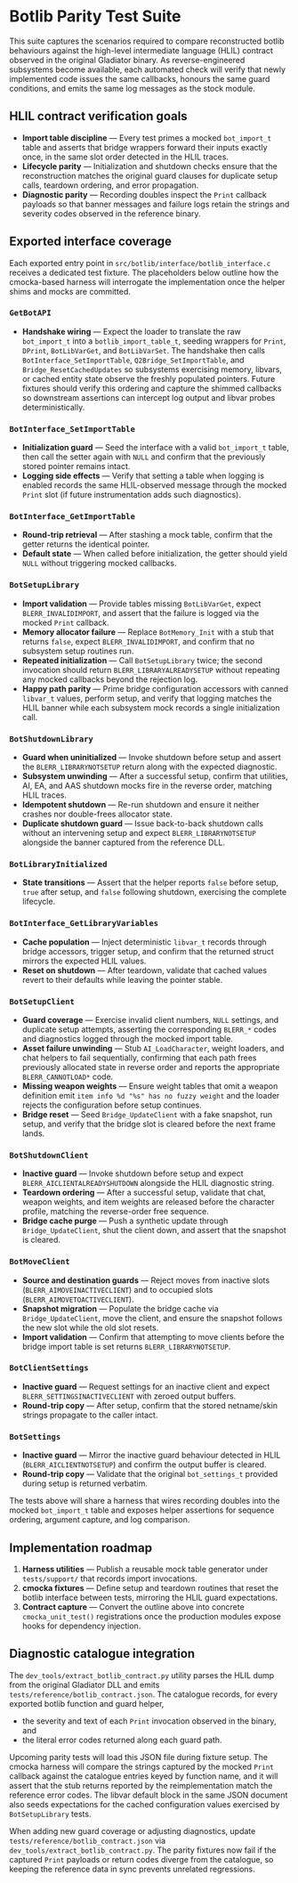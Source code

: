 # Botlib Parity Test Suite

This suite captures the scenarios required to compare reconstructed botlib behaviours against the high-level intermediate language (HLIL)
contract observed in the original Gladiator binary.  As reverse-engineered subsystems become available, each automated check will verify
that newly implemented code issues the same callbacks, honours the same guard conditions, and emits the same log messages as the stock
module.

## HLIL contract verification goals

* **Import table discipline** &mdash; Every test primes a mocked `bot_import_t` table and asserts that bridge wrappers forward their
  inputs exactly once, in the same slot order detected in the HLIL traces.
* **Lifecycle parity** &mdash; Initialization and shutdown checks ensure that the reconstruction matches the original guard clauses for
  duplicate setup calls, teardown ordering, and error propagation.
* **Diagnostic parity** &mdash; Recording doubles inspect the `Print` callback payloads so that banner messages and failure logs retain the
  strings and severity codes observed in the reference binary.

## Exported interface coverage

Each exported entry point in `src/botlib/interface/botlib_interface.c` receives a dedicated test fixture.  The placeholders below outline
how the cmocka-based harness will interrogate the implementation once the helper shims and mocks are committed.

### `GetBotAPI`
* **Handshake wiring** &mdash; Expect the loader to translate the raw `bot_import_t` into a `botlib_import_table_t`, seeding wrappers for
  `Print`, `DPrint`, `BotLibVarGet`, and `BotLibVarSet`. The handshake then calls `BotInterface_SetImportTable`, `Q2Bridge_SetImportTable`,
  and `Bridge_ResetCachedUpdates` so subsystems exercising memory, libvars, or cached entity state observe the freshly populated pointers.
  Future fixtures should verify this ordering and capture the shimmed callbacks so downstream assertions can intercept log output and
  libvar probes deterministically.

### `BotInterface_SetImportTable`
* **Initialization guard** &mdash; Seed the interface with a valid `bot_import_t` table, then call the setter again with `NULL` and confirm
  that the previously stored pointer remains intact.
* **Logging side effects** &mdash; Verify that setting a table when logging is enabled records the same HLIL-observed message through the
  mocked `Print` slot (if future instrumentation adds such diagnostics).

### `BotInterface_GetImportTable`
* **Round-trip retrieval** &mdash; After stashing a mock table, confirm that the getter returns the identical pointer.
* **Default state** &mdash; When called before initialization, the getter should yield `NULL` without triggering mocked callbacks.

### `BotSetupLibrary`
* **Import validation** &mdash; Provide tables missing `BotLibVarGet`, expect `BLERR_INVALIDIMPORT`, and assert that the failure is logged via
  the mocked `Print` callback.
* **Memory allocator failure** &mdash; Replace `BotMemory_Init` with a stub that returns `false`, expect `BLERR_INVALIDIMPORT`, and confirm
  that no subsystem setup routines run.
* **Repeated initialization** &mdash; Call `BotSetupLibrary` twice; the second invocation should return `BLERR_LIBRARYALREADYSETUP` without
  repeating any mocked callbacks beyond the rejection log.
* **Happy path parity** &mdash; Prime bridge configuration accessors with canned `libvar_t` values, perform setup, and verify that logging
  matches the HLIL banner while each subsystem mock records a single initialization call.

### `BotShutdownLibrary`
* **Guard when uninitialized** &mdash; Invoke shutdown before setup and assert the `BLERR_LIBRARYNOTSETUP` return along with the expected
  diagnostic.
* **Subsystem unwinding** &mdash; After a successful setup, confirm that utilities, AI, EA, and AAS shutdown mocks fire in the reverse order,
  matching HLIL traces.
* **Idempotent shutdown** &mdash; Re-run shutdown and ensure it neither crashes nor double-frees allocator state.
* **Duplicate shutdown guard** &mdash; Issue back-to-back shutdown calls without an intervening setup and expect `BLERR_LIBRARYNOTSETUP`
  alongside the banner captured from the reference DLL.

### `BotLibraryInitialized`
* **State transitions** &mdash; Assert that the helper reports `false` before setup, `true` after setup, and `false` following shutdown,
  exercising the complete lifecycle.

### `BotInterface_GetLibraryVariables`
* **Cache population** &mdash; Inject deterministic `libvar_t` records through bridge accessors, trigger setup, and confirm that the returned
  struct mirrors the expected HLIL values.
* **Reset on shutdown** &mdash; After teardown, validate that cached values revert to their defaults while leaving the pointer stable.

### `BotSetupClient`
* **Guard coverage** &mdash; Exercise invalid client numbers, `NULL` settings, and duplicate setup attempts, asserting the corresponding `BLERR_*`
  codes and diagnostics logged through the mocked import table.
* **Asset failure unwinding** &mdash; Stub `AI_LoadCharacter`, weight loaders, and chat helpers to fail sequentially, confirming that each path frees
  previously allocated state in reverse order and reports the appropriate `BLERR_CANNOTLOAD*` code.
* **Missing weapon weights** &mdash; Ensure weight tables that omit a weapon definition emit `item info %d "%s" has no fuzzy weight` and the loader rejects the configuration before setup continues.
* **Bridge reset** &mdash; Seed `Bridge_UpdateClient` with a fake snapshot, run setup, and verify that the bridge slot is cleared before the next
  frame lands.

### `BotShutdownClient`
* **Inactive guard** &mdash; Invoke shutdown before setup and expect `BLERR_AICLIENTALREADYSHUTDOWN` alongside the HLIL diagnostic string.
* **Teardown ordering** &mdash; After a successful setup, validate that chat, weapon weights, and item weights are released before the character
  profile, matching the reverse-order free sequence.
* **Bridge cache purge** &mdash; Push a synthetic update through `Bridge_UpdateClient`, shut the client down, and assert that the snapshot is cleared.

### `BotMoveClient`
* **Source and destination guards** &mdash; Reject moves from inactive slots (`BLERR_AIMOVEINACTIVECLIENT`) and to occupied slots (`BLERR_AIMOVETOACTIVECLIENT`).
* **Snapshot migration** &mdash; Populate the bridge cache via `Bridge_UpdateClient`, move the client, and ensure the snapshot follows the new slot while the old slot resets.
* **Import validation** &mdash; Confirm that attempting to move clients before the bridge import table is set returns `BLERR_LIBRARYNOTSETUP`.

### `BotClientSettings`
* **Inactive guard** &mdash; Request settings for an inactive client and expect `BLERR_SETTINGSINACTIVECLIENT` with zeroed output buffers.
* **Round-trip copy** &mdash; After setup, confirm that the stored netname/skin strings propagate to the caller intact.

### `BotSettings`
* **Inactive guard** &mdash; Mirror the inactive guard behaviour detected in HLIL (`BLERR_AICLIENTNOTSETUP`) and confirm the output buffer is cleared.
* **Round-trip copy** &mdash; Validate that the original `bot_settings_t` provided during setup is returned verbatim.

The tests above will share a harness that wires recording doubles into the mocked `bot_import_t` table and exposes helper assertions for
sequence ordering, argument capture, and log comparison.

## Implementation roadmap

1. **Harness utilities** &mdash; Publish a reusable mock table generator under `tests/support/` that records import invocations.
2. **cmocka fixtures** &mdash; Define setup and teardown routines that reset the botlib interface between tests, mirroring the HLIL guard
   expectations.
3. **Contract capture** &mdash; Convert the outline above into concrete `cmocka_unit_test()` registrations once the production modules expose
   hooks for dependency injection.

## Diagnostic catalogue integration

The `dev_tools/extract_botlib_contract.py` utility parses the HLIL dump from the
original Gladiator DLL and emits `tests/reference/botlib_contract.json`. The
catalogue records, for every exported botlib function and guard helper,

* the severity and text of each `Print` invocation observed in the binary, and
* the literal error codes returned along each guard path.

Upcoming parity tests will load this JSON file during fixture setup. The cmocka
harness will compare the strings captured by the mocked `Print` callback against
the catalogue entries keyed by function name, and it will assert that the stub
returns reported by the reimplementation match the reference error codes. The
libvar default block in the same JSON document also seeds expectations for the
cached configuration values exercised by `BotSetupLibrary` tests.

When adding new guard coverage or adjusting diagnostics, update
`tests/reference/botlib_contract.json` via
`dev_tools/extract_botlib_contract.py`. The parity fixtures now fail if the
captured `Print` payloads or return codes diverge from the catalogue, so keeping
the reference data in sync prevents unrelated regressions.

